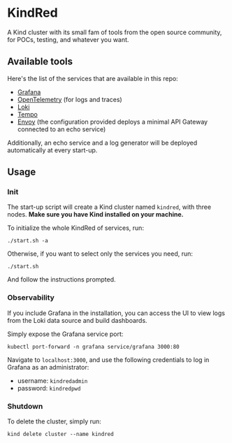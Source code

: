 # KindRed

A Kind cluster with its small fam of tools from the open source community, for POCs, testing, and whatever you want.

## Available tools

Here's the list of the services that are available in this repo:

- [Grafana](https://grafana.com/grafana/)
- [OpenTelemetry](https://opentelemetry.io/) (for logs and traces)
- [Loki](https://grafana.com/oss/loki/)
- [Tempo](https://grafana.com/oss/tempo/)
- [Envoy](https://www.envoyproxy.io/) (the configuration provided deploys a minimal API Gateway connected to an echo service)

Additionally, an echo service and a log generator will be deployed automatically at every start-up.

## Usage

### Init

The start-up script will create a Kind cluster named `kindred`, with three nodes. **Make sure you have Kind installed on your machine.**

To initialize the whole KindRed of services, run:

    ./start.sh -a

Otherwise, if you want to select only the services you need, run:

    ./start.sh

And follow the instructions prompted.

### Observability

If you include Grafana in the installation, you can access the UI to view logs from the Loki data source and build dashboards.

Simply expose the Grafana service port:

    kubectl port-forward -n grafana service/grafana 3000:80

Navigate to `localhost:3000`, and use the following credentials to log in Grafana as an administrator:

- username: `kindredadmin`
- password: `kindredpwd`

### Shutdown

To delete the cluster, simply run:

    kind delete cluster --name kindred
